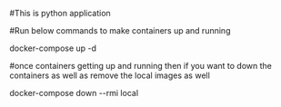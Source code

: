 #This is python application

#Run below commands to make containers up and running

docker-compose up -d

#once containers getting up and running then if you want to down the containers as well as remove the local images as well

docker-compose down --rmi local 
